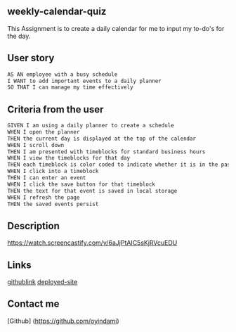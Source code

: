 ## weekly-calendar-quiz

This Assignment is to create a daily calendar for me to input my to-do's for the day.

## User story

```md
AS AN employee with a busy schedule
I WANT to add important events to a daily planner
SO THAT I can manage my time effectively
```

## Criteria from the user

```md
GIVEN I am using a daily planner to create a schedule
WHEN I open the planner
THEN the current day is displayed at the top of the calendar
WHEN I scroll down
THEN I am presented with timeblocks for standard business hours
WHEN I view the timeblocks for that day
THEN each timeblock is color coded to indicate whether it is in the past, present, or future
WHEN I click into a timeblock
THEN I can enter an event
WHEN I click the save button for that timeblock
THEN the text for that event is saved in local storage
WHEN I refresh the page
THEN the saved events persist
```

## Description

https://watch.screencastify.com/v/6aJjPtAIC5sKjRVcuEDU

## Links

[githublink](https://github.com/oyindami/weekly-calendar)
[deployed-site]()


## Contact me

[Github] (https://github.com/oyindami)
